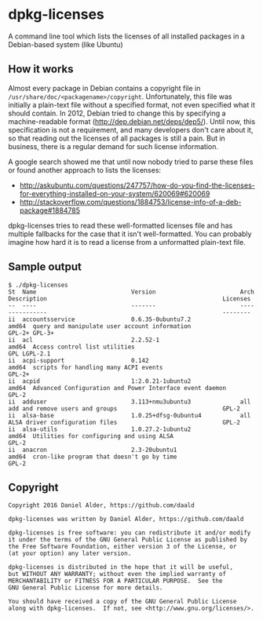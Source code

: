 dpkg-licenses
=============
A command line tool which lists the licenses of all installed packages in a Debian-based system (like Ubuntu)

How it works
------------

Almost every package in Debian contains a copyright file in
`/usr/share/doc/<packagename>/copyright`. Unfortunately, this file was
initially a plain-text file without a specified format, not even specified
what it should contain. In 2012, Debian tried to change this by specifying
a machine-readable format (http://dep.debian.net/deps/dep5/). Until now,
this specification is not a requirement, and many developers don't care
about it, so that reading out the licenses of all packages is still a pain.
But in business, there is a regular demand for such license information.

A google search showed me that until now nobody tried to parse these files
or found another approach to lists the licenses:
 - http://askubuntu.com/questions/247757/how-do-you-find-the-licenses-for-everything-installed-on-your-system/620069#620069
 - http://stackoverflow.com/questions/1884753/license-info-of-a-deb-package#1884785

dpkg-licenses tries to read these well-formatted licenses file and has
multiple fallbacks for the case that it isn't well-formatted. You can
probably imagine how hard it is to read a license from a unformatted
plain-text file.

Sample output
-------------

    $ ./dpkg-licenses
    St  Name                           Version                        Arch   Description                                                  Licenses
    --  ----                           -------                        ----   -----------                                                  --------
    ii  accountsservice                0.6.35-0ubuntu7.2              amd64  query and manipulate user account information                GPL-2+ GPL-3+
    ii  acl                            2.2.52-1                       amd64  Access control list utilities                                GPL LGPL-2.1
    ii  acpi-support                   0.142                          amd64  scripts for handling many ACPI events                        GPL-2+
    ii  acpid                          1:2.0.21-1ubuntu2              amd64  Advanced Configuration and Power Interface event daemon      GPL-2
    ii  adduser                        3.113+nmu3ubuntu3              all    add and remove users and groups                              GPL-2
    ii  alsa-base                      1.0.25+dfsg-0ubuntu4           all    ALSA driver configuration files                              GPL-2
    ii  alsa-utils                     1.0.27.2-1ubuntu2              amd64  Utilities for configuring and using ALSA                     GPL-2
    ii  anacron                        2.3-20ubuntu1                  amd64  cron-like program that doesn't go by time                    GPL-2

Copyright
---------

    Copyright 2016 Daniel Alder, https://github.com/daald

    dpkg-licenses was written by Daniel Alder, https://github.com/daald

    dpkg-licenses is free software: you can redistribute it and/or modify
    it under the terms of the GNU General Public License as published by
    the Free Software Foundation, either version 3 of the License, or
    (at your option) any later version.

    dpkg-licenses is distributed in the hope that it will be useful,
    but WITHOUT ANY WARRANTY; without even the implied warranty of
    MERCHANTABILITY or FITNESS FOR A PARTICULAR PURPOSE.  See the
    GNU General Public License for more details.

    You should have received a copy of the GNU General Public License
    along with dpkg-licenses.  If not, see <http://www.gnu.org/licenses/>.
